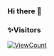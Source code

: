 ### Hi there 👋

### ✨Visitors
[![ViewCount](https://views.whatilearened.today/views/github/ismlhbb/ismlhbb.svg?cache=remove)](#)

<!--
**Lukeozade/Lukeozade** is a ✨ _special_ ✨ repository because its `README.md` (this file) appears on your GitHub profile.

Here are some ideas to get you started:

- 🔭 I’m currently working on ...
- 🌱 I’m currently learning ...
- 👯 I’m looking to collaborate on ...
- 🤔 I’m looking for help with ...
- 💬 Ask me about ...
- 📫 How to reach me: ...
- 😄 Pronouns: ...
- ⚡ Fun fact: ...
-->
